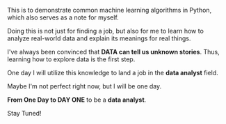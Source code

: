 This is to demonstrate common machine learning algorithms in Python, which also serves as a note for myself.

Doing this is not just for finding a job, but also for me to learn how to analyze real-world data and explain its meanings for real things.

I've always been convinced that **DATA can tell us unknown stories**. Thus, learning how to explore data is the first step.

One day I will utilize this knowledge to land a job in the **data analyst** field.

Maybe I'm not perfect right now, but I will be one day.

**From One Day to DAY ONE** to be a **data analyst**.

Stay Tuned!
